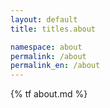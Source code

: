 ```yaml
---
layout: default
title: titles.about

namespace: about
permalink: /about
permalink_en: /about
---
```


{% tf about.md %}